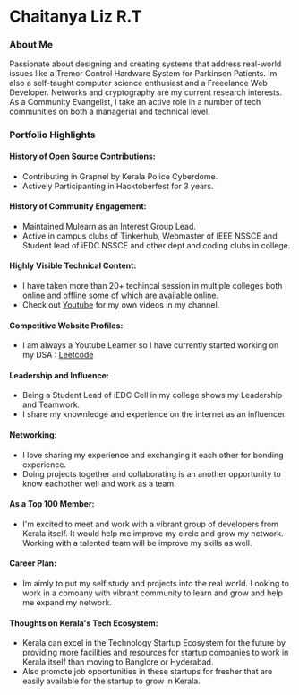 # Chaitanya Liz R.T 

### About Me

Passionate about designing and creating systems that address real-world issues like a Tremor Control Hardware System for Parkinson Patients.
Im also a self-taught computer science enthusiast and a Freeelance Web Developer.
Networks and cryptography are my current research interests. As a Community Evangelist,
I take an active role in a number of tech communities on both a managerial and technical level.


### Portfolio Highlights

#### History of Open Source Contributions:

- Contributing in Grapnel by Kerala Police Cyberdome.
- Actively Participanting in Hacktoberfest for 3 years.

#### History of Community Engagement:

- Maintained Mulearn as an Interest Group Lead.
- Active in campus clubs of Tinkerhub, Webmaster of IEEE NSSCE and Student lead of iEDC NSSCE and other dept and coding clubs in college.
  
#### Highly Visible Technical Content:

- I have taken more than 20+ techincal session in multiple colleges both online and offline some of which are available online.
- Check out [Youtube](https://www.youtube.com/@lizchaitanya) for my own videos in my channel.

#### Competitive Website Profiles:

- I am always a Youtube Learner so I have currently started working on my DSA : [Leetcode](https://leetcode.com/CLiz17/)

#### Leadership and Influence:

- Being a Student Lead of iEDC Cell in my college shows my Leadership and Teamwork.
- I share my knownledge and experience on the internet as an influencer. 

#### Networking:

- I love sharing my experience and exchanging it each other for bonding experience.
- Doing projects together and collaborating is an another opportunity to know eachother well and work as a team.

#### As a Top 100 Member:

- I'm excited to meet and work with a vibrant group of developers from Kerala itself. It would help me improve my circle and grow my network.
  Working with a talented team will be improve my skills as well.

#### Career Plan:

- Im aimly to put my self study and projects into the real world. Looking to work in a comoany with vibrant community to learn and grow and
  help me expand my network.

#### Thoughts on Kerala's Tech Ecosystem:

- Kerala can excel in the Technology Startup Ecosystem for the future by providing more facilities and resources for
  startup companies to work in Kerala itself than moving to Banglore or Hyderabad.
- Also promote job opportunities in these startups for fresher that are easily available for the startup to grow in Kerala.
